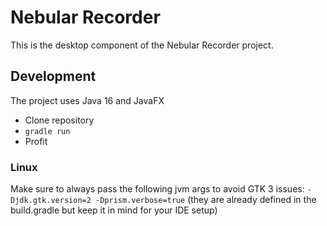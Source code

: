 # Nebular Recorder

This is the desktop component of the Nebular Recorder project.

## Development

The project uses Java 16 and JavaFX

- Clone repository
- `gradle run` 
- Profit

### Linux

Make sure to always pass the following jvm args  to avoid GTK 3 issues: `-Djdk.gtk.version=2 -Dprism.verbose=true` (they are already defined in the build.gradle but keep it in mind for your IDE setup)


